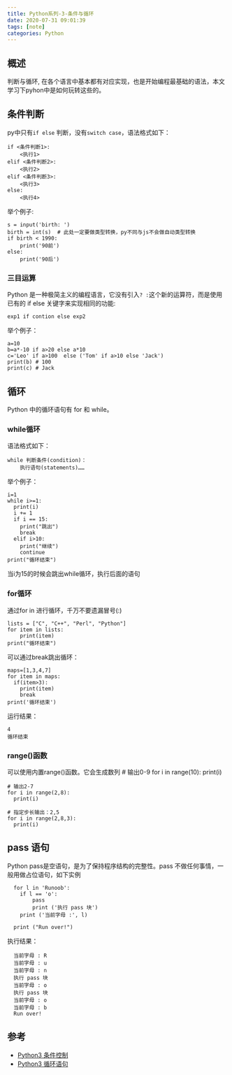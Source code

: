 ```yaml
---
title: Python系列-3-条件与循环
date: 2020-07-31 09:01:39
tags: [note]
categories: Python
---
```

## 概述
判断与循环, 在各个语言中基本都有对应实现，也是开始编程最基础的语法，本文学习下pyhon中是如何玩转这些的。

<!-- more -->

## 条件判断
py中只有`if else` 判断，没有`switch case`，语法格式如下：

    if <条件判断1>:
        <执行1>
    elif <条件判断2>:
        <执行2>
    elif <条件判断3>:
        <执行3>
    else:
        <执行4>
举个例子:

    s = input('birth: ')
    birth = int(s)  # 此处一定要做类型转换，py不同与js不会做自动类型转换
    if birth < 1990:
        print('90前')
    else:
        print('90后')

### 三目运算       
Python 是一种极简主义的编程语言，它没有引入`? :`这个新的运算符，而是使用已有的 if else 关键字来实现相同的功能:

    exp1 if contion else exp2

举个例子：

    a=10
    b=a*-10 if a>20 else a*10
    c='Leo' if a>100  else ('Tom' if a>10 else 'Jack')
    print(b) # 100
    print(c) # Jack

## 循环
Python 中的循环语句有 for 和 while。

### while循环
语法格式如下：

    while 判断条件(condition)：
        执行语句(statements)……

举个例子：

    i=1
    while i>=1:
      print(i)
      i += 1
      if i == 15:
        print("跳出")
        break
      elif i>10:
        print("继续")
        continue
    print("循环结束")

当i为15的时候会跳出while循环，执行后面的语句

### for循环
通过for in 进行循环，千万不要遗漏冒号(:)

    lists = ["C", "C++", "Perl", "Python"] 
    for item in lists:
        print(item)
    print("循环结束")

可以通过break跳出循环：

    maps=[1,3,4,7]
    for item in maps:
      if(item>3):
        print(item)
        break
    print('循环结束')

运行结果：
   
    4
    循环结束

### range()函数
可以使用内置range()函数。它会生成数列
    # 输出0-9
    for i in range(10):
      print(i)

    # 输出2-7
    for i in range(2,8):
      print(i)
    
    # 指定步长输出：2,5
    for i in range(2,8,3):
      print(i)
      
## pass 语句

Python pass是空语句，是为了保持程序结构的完整性。pass 不做任何事情，一般用做占位语句，如下实例

      for l in 'Runoob': 
        if l == 'o':
            pass
            print ('执行 pass 块')
        print ('当前字母 :', l)
      
      print ("Run over!")

执行结果：

      当前字母 : R
      当前字母 : u
      当前字母 : n
      执行 pass 块
      当前字母 : o
      执行 pass 块
      当前字母 : o
      当前字母 : b
      Run over!

## 参考

- [Python3 条件控制](https://www.runoob.com/python3/python3-conditional-statements.html)
- [Python3 循环语句](https://www.runoob.com/python3/python3-loop.html)
